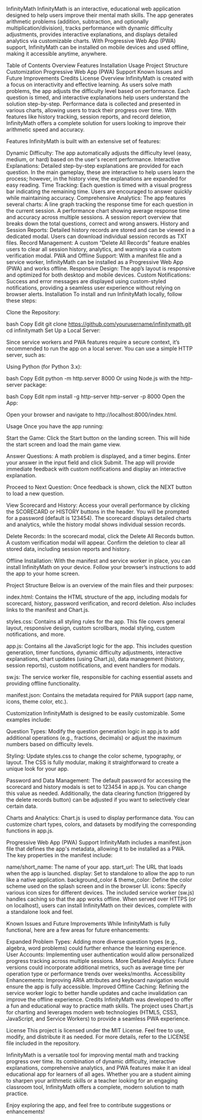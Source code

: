 InfinityMath
InfinityMath is an interactive, educational web application designed to help users improve their mental math skills. The app generates arithmetic problems (addition, subtraction, and optionally multiplication/division), tracks performance with dynamic difficulty adjustments, provides interactive explanations, and displays detailed analytics via customizable charts. With Progressive Web App (PWA) support, InfinityMath can be installed on mobile devices and used offline, making it accessible anytime, anywhere.

Table of Contents
Overview
Features
Installation
Usage
Project Structure
Customization
Progressive Web App (PWA) Support
Known Issues and Future Improvements
Credits
License
Overview
InfinityMath is created with a focus on interactivity and effective learning. As users solve math problems, the app adjusts the difficulty level based on performance. Each question is timed, and interactive explanations help users understand the solution step-by-step. Performance data is collected and presented in various charts, allowing users to track their progress over time. With features like history tracking, session reports, and record deletion, InfinityMath offers a complete solution for users looking to improve their arithmetic speed and accuracy.

Features
InfinityMath is built with an extensive set of features:

Dynamic Difficulty: The app automatically adjusts the difficulty level (easy, medium, or hard) based on the user's recent performance.
Interactive Explanations: Detailed step-by-step explanations are provided for each question. In the main gameplay, these are interactive to help users learn the process; however, in the history view, the explanations are expanded for easy reading.
Time Tracking: Each question is timed with a visual progress bar indicating the remaining time. Users are encouraged to answer quickly while maintaining accuracy.
Comprehensive Analytics: The app features several charts:
A line graph tracking the response time for each question in the current session.
A performance chart showing average response time and accuracy across multiple sessions.
A session report overview that breaks down the total questions, correct and wrong answers.
History and Session Reports: Detailed history records are stored and can be viewed in a dedicated modal. Users can download individual session records as TXT files.
Record Management: A custom “Delete All Records” feature enables users to clear all session history, analytics, and warnings via a custom verification modal.
PWA and Offline Support: With a manifest file and a service worker, InfinityMath can be installed as a Progressive Web App (PWA) and works offline.
Responsive Design: The app’s layout is responsive and optimized for both desktop and mobile devices.
Custom Notifications: Success and error messages are displayed using custom-styled notifications, providing a seamless user experience without relying on browser alerts.
Installation
To install and run InfinityMath locally, follow these steps:

Clone the Repository:

bash
Copy
Edit
git clone https://github.com/yourusername/infinitymath.git
cd infinitymath
Set Up a Local Server:

Since service workers and PWA features require a secure context, it’s recommended to run the app on a local server. You can use a simple HTTP server, such as:

Using Python (for Python 3.x):

bash
Copy
Edit
python -m http.server 8000
Or using Node.js with the http-server package:

bash
Copy
Edit
npm install -g http-server
http-server -p 8000
Open the App:

Open your browser and navigate to http://localhost:8000/index.html.

Usage
Once you have the app running:

Start the Game:
Click the Start button on the landing screen. This will hide the start screen and load the main game view.

Answer Questions:
A math problem is displayed, and a timer begins. Enter your answer in the input field and click Submit. The app will provide immediate feedback with custom notifications and display an interactive explanation.

Proceed to Next Question:
Once feedback is shown, click the NEXT button to load a new question.

View Scorecard and History:
Access your overall performance by clicking the SCORECARD or HISTORY buttons in the header. You will be prompted for a password (default is 123454). The scorecard displays detailed charts and analytics, while the history modal shows individual session records.

Delete Records:
In the scorecard modal, click the Delete All Records button. A custom verification modal will appear. Confirm the deletion to clear all stored data, including session reports and history.

Offline Installation:
With the manifest and service worker in place, you can install InfinityMath on your device. Follow your browser’s instructions to add the app to your home screen.

Project Structure
Below is an overview of the main files and their purposes:

index.html:
Contains the HTML structure of the app, including modals for scorecard, history, password verification, and record deletion. Also includes links to the manifest and Chart.js.

styles.css:
Contains all styling rules for the app. This file covers general layout, responsive design, custom scrollbars, modal styling, custom notifications, and more.

app.js:
Contains all the JavaScript logic for the app. This includes question generation, timer functions, dynamic difficulty adjustments, interactive explanations, chart updates (using Chart.js), data management (history, session reports), custom notifications, and event handlers for modals.

sw.js:
The service worker file, responsible for caching essential assets and providing offline functionality.

manifest.json:
Contains the metadata required for PWA support (app name, icons, theme color, etc.).

Customization
InfinityMath is designed to be easily customizable. Some examples include:

Question Types:
Modify the question generation logic in app.js to add additional operations (e.g., fractions, decimals) or adjust the maximum numbers based on difficulty levels.

Styling:
Update styles.css to change the color scheme, typography, or layout. The CSS is fully modular, making it straightforward to create a unique look for your app.

Password and Data Management:
The default password for accessing the scorecard and history modals is set to 123454 in app.js. You can change this value as needed. Additionally, the data clearing function (triggered by the delete records button) can be adjusted if you want to selectively clear certain data.

Charts and Analytics:
Chart.js is used to display performance data. You can customize chart types, colors, and datasets by modifying the corresponding functions in app.js.

Progressive Web App (PWA) Support
InfinityMath includes a manifest.json file that defines the app's metadata, allowing it to be installed as a PWA. The key properties in the manifest include:

name/short_name:
The name of your app.
start_url:
The URL that loads when the app is launched.
display:
Set to standalone to allow the app to run like a native application.
background_color & theme_color:
Define the color scheme used on the splash screen and in the browser UI.
icons:
Specify various icon sizes for different devices.
The included service worker (sw.js) handles caching so that the app works offline. When served over HTTPS (or on localhost), users can install InfinityMath on their devices, complete with a standalone look and feel.

Known Issues and Future Improvements
While InfinityMath is fully functional, here are a few areas for future enhancements:

Expanded Problem Types:
Adding more diverse question types (e.g., algebra, word problems) could further enhance the learning experience.
User Accounts:
Implementing user authentication would allow personalized progress tracking across multiple sessions.
More Detailed Analytics:
Future versions could incorporate additional metrics, such as average time per operation type or performance trends over weeks/months.
Accessibility Enhancements:
Improving ARIA attributes and keyboard navigation would ensure the app is fully accessible.
Improved Offline Caching:
Refining the service worker logic to better handle updates and cache invalidation can improve the offline experience.
Credits
InfinityMath was developed to offer a fun and educational way to practice math skills. The project uses Chart.js for charting and leverages modern web technologies (HTML5, CSS3, JavaScript, and Service Workers) to provide a seamless PWA experience.

License
This project is licensed under the MIT License. Feel free to use, modify, and distribute it as needed. For more details, refer to the LICENSE file included in the repository.

InfinityMath is a versatile tool for improving mental math and tracking progress over time. Its combination of dynamic difficulty, interactive explanations, comprehensive analytics, and PWA features make it an ideal educational app for learners of all ages. Whether you are a student aiming to sharpen your arithmetic skills or a teacher looking for an engaging classroom tool, InfinityMath offers a complete, modern solution to math practice.

Enjoy exploring the app, and feel free to contribute suggestions or enhancements!
